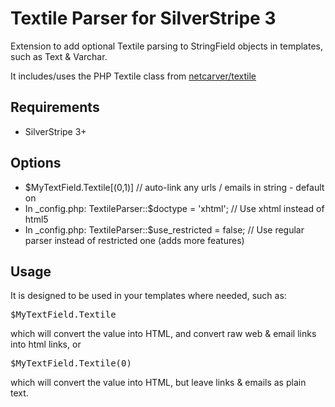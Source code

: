 # Textile Parser for SilverStripe 3
Extension to add optional Textile parsing to StringField objects
in templates, such as Text & Varchar.

It includes/uses the PHP Textile class from [netcarver/textile](https://github.com/netcarver/textile)

## Requirements
* SilverStripe 3+

## Options
* $MyTextField.Textile[(0,1)] // auto-link any urls / emails in string - default on
* In _config.php: TextileParser::$doctype = 'xhtml'; // Use xhtml instead of html5
* In _config.php: TextileParser::$use_restricted = false; // Use regular parser instead of restricted one (adds more features)

## Usage
It is designed to be used in your templates where needed, such as:
<pre>
$MyTextField.Textile
</pre>
which will convert the value into HTML, and convert raw web & email links into html links, or
<pre>
$MyTextField.Textile(0)
</pre>
which will convert the value into HTML, but leave links & emails as plain text.